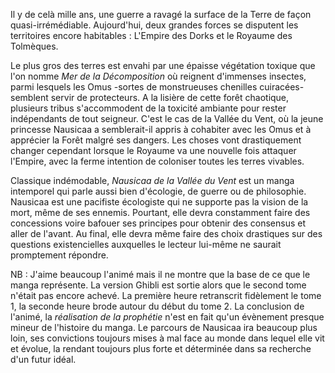Il y de celà mille ans, une guerre a ravagé la surface de la Terre de façon quasi-irrémédiable. Aujourd'hui, deux grandes forces se disputent les territoires encore habitables : L'Empire des Dorks et le Royaume des Tolmèques.

Le plus gros des terres est envahi par une épaisse végétation toxique que l'on nomme *Mer de la Décomposition* où reignent d'immenses insectes, parmi lesquels les Omus -sortes de monstrueuses chenilles cuiracées- semblent servir de protecteurs. A la lisière de cette forêt chaotique, plusieurs tribus s'accommodent de la toxicité ambiante pour rester indépendants de tout seigneur. C'est le cas de la Vallée du Vent, où la jeune princesse Nausicaa a semblerait-il appris à cohabiter avec les Omus et à apprécier la Forêt malgré ses dangers. Les choses vont drastiquement changer cependant lorsque le Royaume va une nouvelle fois attaquer l'Empire, avec la ferme intention de coloniser toutes les terres vivables.

Classique indémodable, *Nausicaa de la Vallée du Vent* est un manga intemporel qui parle aussi bien d'écologie, de guerre ou de philosophie. Nausicaa est une pacifiste écologiste qui ne supporte pas la vision de la mort, même de ses ennemis. Pourtant, elle devra constamment faire des concessions voire bafouer ses principes pour obtenir des consensus et aller de l'avant. Au final, elle devra même faire des choix drastiques sur des questions existencielles auxquelles le lecteur lui-même ne saurait promptement répondre.

NB : J'aime beaucoup l'animé mais il ne montre que la base de ce que le manga représente. La version Ghibli est sortie alors que le second tome n'était pas encore achevé. La première heure retranscrit fidèlement le tome 1, la seconde heure brode autour du début du tome 2. La conclusion de l'animé, la *réalisation de la prophétie* n'est en fait qu'un évènement presque mineur de l'histoire du manga. Le parcours de Nausicaa ira beaucoup plus loin, ses convictions toujours mises à mal face au monde dans lequel elle vit et évolue, la rendant toujours plus forte et déterminée dans sa recherche d'un futur idéal.